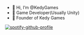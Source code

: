 - 👋 Hi, I’m @KedyGames
- 🌱 Game Developer(Usually Unity)
- 💞️ Founder of Kedy Games

[![spotify-github-profile](https://spotify-github-profile.vercel.app/api/view?uid=0q228n5maelb9v4yclsnfgc8i&cover_image=true&theme=default&bar_color=53b14f&bar_color_cover=true)](https://spotify-github-profile.vercel.app/api/view?uid=0q228n5maelb9v4yclsnfgc8i&redirect=true)
